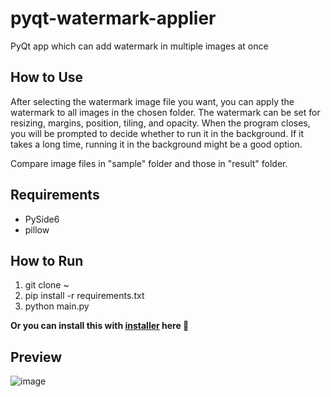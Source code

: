 # pyqt-watermark-applier
PyQt app which can add watermark in multiple images at once

## How to Use
After selecting the watermark image file you want, you can apply the watermark to all images in the chosen folder. The watermark can be set for resizing, margins, position, tiling, and opacity. When the program closes, you will be prompted to decide whether to run it in the background. If it takes a long time, running it in the background might be a good option.

Compare image files in "sample" folder and those in "result" folder.

## Requirements
* PySide6
* pillow

## How to Run
1. git clone ~
2. pip install -r requirements.txt
3. python main.py

**Or you can install this with [installer](https://github.com/yjg30737/pyqt-watermark-applier/releases/tag/v1.0.0) here 🤗**

## Preview
![image](https://github.com/yjg30737/pyqt-watermark-applier/assets/55078043/5c41d144-8baa-4b61-9c55-73903c03f7cb)

